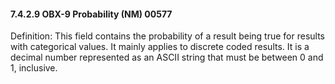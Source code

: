 #### 7.4.2.9 OBX-9 Probability (NM) 00577

Definition: This field contains the probability of a result being true for results with categorical values. It mainly applies to discrete coded results. It is a decimal number represented as an ASCII string that must be between 0 and 1, inclusive.
